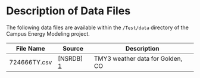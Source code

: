 Description of Data Files
=========================

The following data files are available within the `/Test/data` directory of the Campus Energy
Modeling project.

File Name             | Source                    | Description
--------------------- | ------------------------- | --------------------------------
724666TY.csv          | [NSRDB] [1]               | TMY3 weather data for Golden, CO

[1]: http://rredc.nrel.gov/solar/old_data/nsrdb/1991-2010/ "National Solar Radiation Data Base"